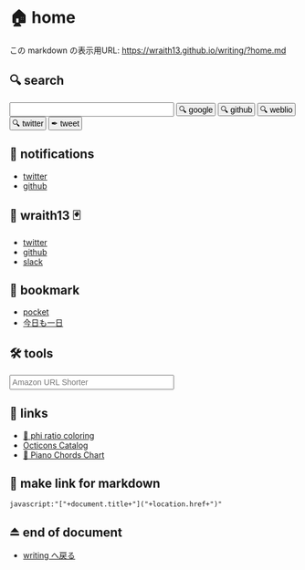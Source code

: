 # 🏠 home

<!--[NOWRITING]-->
<link rel="canonical" href="https://wraith13.github.io/writing/?home.md" />
この markdown の表示用URL: <a rel="canonical" href="https://wraith13.github.io/writing/?home.md">https://wraith13.github.io/writing/?home.md</a>
<!--[/NOWRITING]-->

## 🔍 search

<input id="query-input" style="width:30vw;font-size:1em;line-height:1em;padding:0.2em;" onkeydown="if (13===arguments[0].keyCode) { location.href='https://www.google.com/search?ie=utf-8&amp;oe=utf-8&amp;q='+encodeURIComponent(document.getElementById('query-input').value.trim()); }"> <button onclick="location.href='https://www.google.com/search?ie=utf-8&amp;oe=utf-8&amp;q='+encodeURIComponent(document.getElementById('query-input').value.trim());" style="font-size:1em;line-height:1em;padding:0.2em;">🔍 google</button> <button onclick="location.href='https://github.com/search?q='+encodeURIComponent(document.getElementById('query-input').value.trim());" style="font-size:1em;line-height:1em;padding:0.2em;">🔍 github</button> <button onclick="location.href='https://ejje.weblio.jp/content/'+encodeURIComponent(document.getElementById('query-input').value.trim());" style="font-size:1em;line-height:1em;padding:0.2em;">🔍 weblio</button> <button onclick="location.href='https://twitter.com/search?src=typd&amp;q='+encodeURIComponent(document.getElementById('query-input').value.trim());" style="font-size:1em;line-height:1em;padding:0.2em;">🔍 twitter</button> <button onclick="location.href='https://twitter.com/intent/tweet?text='+encodeURIComponent(document.getElementById('query-input').value.trim());" style="font-size:1em;line-height:1em;padding:0.2em;">✒ tweet</button>

## 🔔 notifications

- [twitter](https://twitter.com/i/notifications)
- [github](https://github.com/notifications)

## 👻 wraith13 🃏

- [twitter](https://twitter.com/wraith13)
- [github](https://github.com/wraith13)
- [slack](https://wraith13.slack.com/)

## 🔖 bookmark

- [pocket](https://getpocket.com/)
- [今日も一日](https://twitter.com/i/moments/975330080569286656)

## 🛠 tools

<input id="amazon-url-input" placeholder="Amazon URL Shorter" style="width:30vw;font-size:1em;line-height:1em;padding:0.2em;" oninput="document.getElementById('amazon-url-link').href=document.getElementById('amazon-url-link').innerText=document.getElementById('amazon-url-input').value.trim().replace(/\/gp\/product\//, '/dp/').replace(/(https\:\/\/[^\/]*amazon[^\/]*)\/?.*\/dp\/(\w+)([^\w].*)?/, '$1/dp/$2');"> <a id="amazon-url-link"></a>

## 🔗 links

- [🎨 phi ratio coloring](/phi-ratio-coloring/phi-ratio-coloring.htm)
- [Octicons Catalog](/octicons/)
- [🎹 Piano Chords Chart](/piano-chords-chart/)

## 🔗 make link for markdown

`javascript:"["+document.title+"]("+location.href+")"`

## ⏏️ end of document

- [writing へ戻る](index.md)
